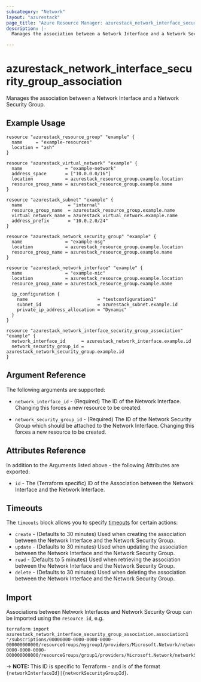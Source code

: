 ```yaml
---
subcategory: "Network"
layout: "azurestack"
page_title: "Azure Resource Manager: azurestack_network_interface_security_group_association"
description: |-
  Manages the association between a Network Interface and a Network Security Group.

---
```


# azurestack_network_interface_security_group_association

Manages the association between a Network Interface and a Network Security Group.

## Example Usage

```hcl
resource "azurestack_resource_group" "example" {
  name     = "example-resources"
  location = "ash"
}

resource "azurestack_virtual_network" "example" {
  name                = "example-network"
  address_space       = ["10.0.0.0/16"]
  location            = azurestack_resource_group.example.location
  resource_group_name = azurestack_resource_group.example.name
}

resource "azurestack_subnet" "example" {
  name                 = "internal"
  resource_group_name  = azurestack_resource_group.example.name
  virtual_network_name = azurestack_virtual_network.example.name
  address_prefix       = "10.0.2.0/24"
}

resource "azurestack_network_security_group" "example" {
  name                = "example-nsg"
  location            = azurestack_resource_group.example.location
  resource_group_name = azurestack_resource_group.example.name
}

resource "azurestack_network_interface" "example" {
  name                = "example-nic"
  location            = azurestack_resource_group.example.location
  resource_group_name = azurestack_resource_group.example.name

  ip_configuration {
    name                          = "testconfiguration1"
    subnet_id                     = azurestack_subnet.example.id
    private_ip_address_allocation = "Dynamic"
  }
}

resource "azurestack_network_interface_security_group_association" "example" {
  network_interface_id      = azurestack_network_interface.example.id
  network_security_group_id = azurestack_network_security_group.example.id
}
```

## Argument Reference

The following arguments are supported:

* `network_interface_id` - (Required) The ID of the Network Interface. Changing this forces a new resource to be created.

* `network_security_group_id` - (Required) The ID of the Network Security Group which should be attached to the Network Interface. Changing this forces a new resource to be created.

## Attributes Reference

In addition to the Arguments listed above - the following Attributes are exported:

* `id` - The (Terraform specific) ID of the Association between the Network Interface and the Network Interface.

## Timeouts

The `timeouts` block allows you to specify [timeouts](https://www.terraform.io/language/resources/syntax#operation-timeouts) for certain actions:

* `create` - (Defaults to 30 minutes) Used when creating the association between the Network Interface and the Network Security Group.
* `update` - (Defaults to 30 minutes) Used when updating the association between the Network Interface and the Network Security Group.
* `read` - (Defaults to 5 minutes) Used when retrieving the association between the Network Interface and the Network Security Group.
* `delete` - (Defaults to 30 minutes) Used when deleting the association between the Network Interface and the Network Security Group.

## Import

Associations between Network Interfaces and Network Security Group can be imported using the `resource id`, e.g.

```shell
terraform import azurestack_network_interface_security_group_association.association1 "/subscriptions/00000000-0000-0000-0000-000000000000/resourceGroups/mygroup1/providers/Microsoft.Network/networkInterfaces/example|/subscriptions/00000000-0000-0000-0000-000000000000/resourceGroups/group1/providers/Microsoft.Network/networkSecurityGroups/group1"
```

-> **NOTE:** This ID is specific to Terraform - and is of the format `{networkInterfaceId}|{networkSecurityGroupId}`.
